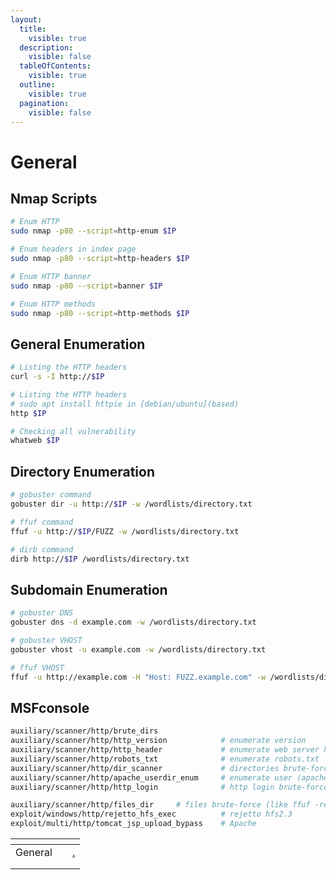 ```yaml
---
layout:
  title:
    visible: true
  description:
    visible: false
  tableOfContents:
    visible: true
  outline:
    visible: true
  pagination:
    visible: false
---
```


# General

## Nmap Scripts

```bash
# Enum HTTP
sudo nmap -p80 --script=http-enum $IP

# Enum headers in index page
sudo nmap -p80 --script=http-headers $IP

# Enum HTTP banner
sudo nmap -p80 --script=banner $IP

# Enum HTTP methods
sudo nmap -p80 --script=http-methods $IP
```

## General Enumeration

```bash
# Listing the HTTP headers
curl -s -I http://$IP

# Listing the HTTP headers
# sudo apt install httpie in [debian/ubuntu](based)
http $IP

# Checking all vulnerability
whatweb $IP
```

## Directory Enumeration

```bash
# gobuster command
gobuster dir -u http://$IP -w /wordlists/directory.txt

# ffuf command
ffuf -u http://$IP/FUZZ -w /wordlists/directory.txt

# dirb command
dirb http://$IP /wordlists/directory.txt
```

## Subdomain Enumeration

```bash
# gobuster DNS
gobuster dns -d example.com -w /wordlists/directory.txt

# gobuster VHOST
gobuster vhost -u example.com -w /wordlists/directory.txt

# ffuf VHOST
ffuf -u http://example.com -H "Host: FUZZ.example.com" -w /wordlists/directory.txt
```

## MSFconsole

```bash
auxiliary/scanner/http/brute_dirs
auxiliary/scanner/http/http_version            # enumerate version
auxiliary/scanner/http/http_header             # enumerate web server header
auxiliary/scanner/http/robots_txt              # enumerate robots.txt
auxiliary/scanner/http/dir_scanner             # directories brute-force
auxiliary/scanner/http/apache_userdir_enum     # enumerate user (apache)
auxiliary/scanner/http/http_login              # http login brute-force

auxiliary/scanner/http/files_dir     # files brute-force (like ffuf -recursive)
exploit/windows/http/rejetto_hfs_exec          # rejetto hfs2.3
exploit/multi/http/tomcat_jsp_upload_bypass    # Apache
```

<table data-view="cards"><thead><tr><th></th><th></th><th data-hidden data-card-target data-type="content-ref"></th></tr></thead><tbody><tr><td>General</td><td></td><td><a href="./">.</a></td></tr><tr><td></td><td></td><td></td></tr><tr><td></td><td></td><td></td></tr></tbody></table>
